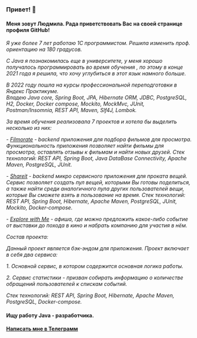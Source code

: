 ### Привет! 👋
#### Меня зовут Людмила. Рада приветствовать Вас на своей странице профиля GitHub!
_Я уже более 7 лет работаю 1С программистом. Решила изменить проф. ориентацию на 180 градусов._

_С Java  я познакомилась еще в университете, у меня хорошо получалось программировать во время обучения , по этому в конце 2021 года я решила, что хочу углубиться в этот язык намного больше._

_В 2022 году пошла на курсы профессиональной переподготовки в Яндекс Практикуме.  
Владею Java core, Spring Boot, JPA, Hibernate ORM, JDBC, PostgreSQL, H2, Docker, Docker compose, Mockito, MockMvc, JUnit, Postman/Insomnia, REST API, Maven, Slf4J, Lombok._

_За время обучения реализовала 7 проектов и хотела бы выделить несколько из них:_

_- [Filmorate](https://github.com/ZaharovaLudmila/java-filmorate) - backend приложения для подбора фильмов для просмотра. Функциональность приложения позволяет найти фильмы для просмотра, оставлять отзывы к фильмам и найти новых друзей.
Стек технологий: REST API, Spring Boot, Java DataBase Connectivity, Apache Maven, PostgreSQL, JUnit._

_- [Shareit](https://github.com/ZaharovaLudmila/java-shareit) - backend микро сервисного приложения для проката вещей. Сервис позволяет создать пул вещей, которыми Вы готовы поделиться, а также найти среди аналогичного пула других пользователей вещи, которые Вы сможете взять в пользование на время.
Стек технологий: REST API, Spring Boot, Hibernate, Apache Maven, PostgreSQL, JUnit, Mockito, Docker-compose._

_- [Explore with Me](https://github.com/ZaharovaLudmila/java-explore-with-me) - афиша, где можно
предложить какое-либо событие от выставки до похода в кино и набрать компанию для участия в нём._

_Состав проекта:_

_Данный проект является бэк-эндом для приложения.
Проект включает в себя два сервиса:_

_1. Основной сервис, в котором содержится основная логика работы._

_2. Сервис статистики - призван собирать информацию о количестве обращений пользователей к спискам событий._

_Стек технологий: REST API, Spring Boot, Hibernate, Apache Maven, PostgreSQL, Docker-compose._

#### Ищу работу Java - разработчика.
#### [Написать мне в Телеграмм](https://t.me/Ludmila_Zaharova)
<!--
**ZaharovaLudmila/ZaharovaLudmila** is a ✨ _special_ ✨ repository because its `README.md` (this file) appears on your GitHub profile.

Here are some ideas to get you started:

- 🔭 I’m currently working on ...
- 🌱 I’m currently learning ...
- 👯 I’m looking to collaborate on ...
- 🤔 I’m looking for help with ...
- 💬 Ask me about ...
- 📫 How to reach me: ...
- 😄 Pronouns: ...
- ⚡ Fun fact: ...
-->
